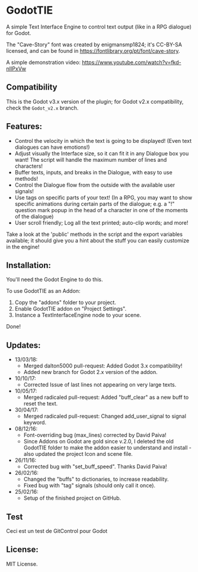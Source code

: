 # GodotTIE
A simple Text Interface Engine to control text output (like in a RPG dialogue) for Godot.

The "Cave-Story" font was created by enigmansmp1824; it's CC-BY-SA licensed, and can be found in https://fontlibrary.org/pt/font/cave-story.

A simple demonstration video: https://www.youtube.com/watch?v=fkd-nIIPxVw

## Compatibility
This is the Godot v3.x version of the plugin; for Godot v2.x compatibility, check the `Godot_v2.x` branch. 

## Features:

* Control the velocity in which the text is going to be displayed! (Even text dialogues can have emotions!)
* Adjust visually the Interface size, so it can fit it in any Dialogue box you want! The script will handle the maximum number of lines and characters!
* Buffer texts, inputs, and breaks in the Dialogue, with easy to use methods!
* Control the Dialogue flow from the outside with the available user signals!
* Use tags on specific parts of your text! (In a RPG, you may want to show specific animations during certain parts of the dialogue; e.g. a "!" question mark popup in the head of a character in one of the moments of the dialogue)
* User scroll friendly; Log all the text printed; auto-clip words; and more!

Take a look at the 'public' methods in the script and the export variables available; it should give you a hint about the stuff you can easily customize in the engine!

## Installation:
You'll need the Godot Engine to do this.

To use GodotTIE as an Addon:

1. Copy the "addons" folder to your project.
2. Enable GodotTIE addon on "Project Settings".
3. Instance a TextInterfaceEngine node to your scene.

Done!

## Updates:
* 13/03/18:
	* Merged dalton5000 pull-request: Added Godot 3.x compatibility!
	* Added new branch for Godot 2.x version of the addon.
* 10/10/17:
	* Corrected Issue of last lines not appearing on very large texts.
* 10/05/17:
	* Merged radicaled pull-request: Added "buff_clear" as a new buff to reset the text.
* 30/04/17:
	* Merged radicaled pull-request: Changed add_user_signal to signal keyword.
* 08/12/16:
	* Font-overriding bug (max_lines) corrected by David Paiva!
	* Since Addons on Godot are gold since v.2.0, I deleted the old GodotTIE folder to make the addon easier to understand and install - also updated the project Icon and scene file.
* 26/11/16:
	* Corrected bug with "set_buff_speed". Thanks David Paiva!
* 26/02/16:
	* Changed the "buffs" to dictionaries, to increase readability.
	* Fixed bug with "tag" signals (should only call it once).
* 25/02/16:
	* Setup of the finished project on GitHub.

## Test

Ceci est un test de GitControl pour Godot

## License:

MIT License.
